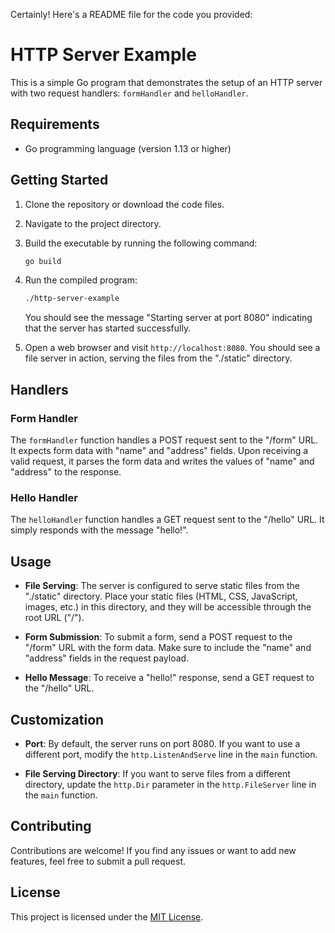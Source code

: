 Certainly! Here's a README file for the code you provided:

# HTTP Server Example

This is a simple Go program that demonstrates the setup of an HTTP server with two request handlers: `formHandler` and `helloHandler`.

## Requirements

- Go programming language (version 1.13 or higher)

## Getting Started

1. Clone the repository or download the code files.

2. Navigate to the project directory.

3. Build the executable by running the following command:

   ```bash
   go build
   ```

4. Run the compiled program:

   ```bash
   ./http-server-example
   ```

   You should see the message "Starting server at port 8080" indicating that the server has started successfully.

5. Open a web browser and visit `http://localhost:8080`. You should see a file server in action, serving the files from the "./static" directory.

## Handlers

### Form Handler

The `formHandler` function handles a POST request sent to the "/form" URL. It expects form data with "name" and "address" fields. Upon receiving a valid request, it parses the form data and writes the values of "name" and "address" to the response.

### Hello Handler

The `helloHandler` function handles a GET request sent to the "/hello" URL. It simply responds with the message "hello!".

## Usage

- **File Serving**: The server is configured to serve static files from the "./static" directory. Place your static files (HTML, CSS, JavaScript, images, etc.) in this directory, and they will be accessible through the root URL ("/").

- **Form Submission**: To submit a form, send a POST request to the "/form" URL with the form data. Make sure to include the "name" and "address" fields in the request payload.

- **Hello Message**: To receive a "hello!" response, send a GET request to the "/hello" URL.

## Customization

- **Port**: By default, the server runs on port 8080. If you want to use a different port, modify the `http.ListenAndServe` line in the `main` function.

- **File Serving Directory**: If you want to serve files from a different directory, update the `http.Dir` parameter in the `http.FileServer` line in the `main` function.

## Contributing

Contributions are welcome! If you find any issues or want to add new features, feel free to submit a pull request.

## License

This project is licensed under the [MIT License](LICENSE).
